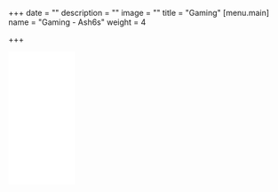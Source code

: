 +++
date = ""
description = ""
image = ""
title = "Gaming"
[menu.main]
name = "Gaming - Ash6s"
weight = 4

+++
<iframe style="width:120px;height:240px;" marginwidth="0" marginheight="0" scrolling="no" frameborder="0" src="//ws-na.amazon-adsystem.com/widgets/q?ServiceVersion=20070822&OneJS=1&Operation=GetAdHtml&MarketPlace=US&source=ac&ref=tf_til&ad_type=product_link&tracking_id=ash6s-20&marketplace=amazon&region=US&placement=B0153XBEBM&asins=B0153XBEBM&linkId=1eef7cfc37bb1036bd85f34321a78480&show_border=false&link_opens_in_new_window=false&price_color=333333&title_color=0066C0&bg_color=FFFFFF"></iframe>